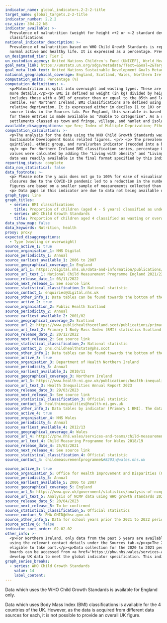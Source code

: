 ```yaml
---
indicator_name: global_indicators.2-2-2-title
target_name: global_targets.2-2-title
indicator_number: 2.2.2
csv_size: 304.22 kB
indicator_available: >-
  Prevalence of malnutrition (weight for height >+2 or <-2 standard deviation from the median of the WHO Child Growth Standards) for children aged 4 by type (wasting and overweight) and prevalence of underweight, overweight, and obesity for children aged 4 to 5 years using BMI
  classifications
national_indicator_description: >-
  Prevalence of malnutrition based on WHO Child Growth Standards is reported under the WHO Child Growth Standards series. This is an estimate of the proportion of the population whose habitual food consumption does not provide the dietary energy levels that are required to maintain a
  normal active and healthy life. It is expressed as a percentage. Prevalence of malnutrition based on Body Mass Index (BMI) classification data is reported under the BMI classifcations series.
un_designated_tier: Tier I
un_custodian_agency: United Nations Children's Fund (UNICEF), World Health Organisation (WHO), World Bank (WB)
goal_meta_link: https://unstats.un.org/sdgs/metadata/?Text=&Goal=2&Target=2.2
goal_meta_link_text: United Nations Sustainable Development Goals Metadata (PDF 233 KB)
national_geographical_coverage: England, Scotland, Wales, Northern Ireland
computation_units: Percentage (%)
computation_definitions: >-
  <p>Malnutrition is split into overwight and wasting types. These are assessed based on WHO child growth standrds and BMI classifications, depending on data availability. Wasting type can be aligned with underweight BMI classifications. See Calculations and Other information sections for
  more details.</p><p> BMI is defined as weight (in kg) divided by height squared (in m2). For England, Scotland, and Wales, BMI classifications are defined using the British 1990 Growth Reference where underweight includes those with a BMI less than or equal to the 2nd centile, overweight
  includes those with a BMI of greater than or equal to the 85th and less than the 95th centile and obesity includes those with a BMI greater than or equal to the 95th centile. The exception is Wales who categorises underweight as those with a BMI less than (but not equal to) the 2nd
  centile. For Northern Ireland, BMI classifications are defined using the International Obesity Task Force (IOTF) guidelines. For more information, please refer to the original source links in the Sources tab. <p/> <p> Index of Multiple Deprivation (IMD) is the official measure of
  relative deprivation. It is expressed either in deciles (1 to 10) or quintiles (1 to 5), with 1 representing the most deprived category. It is calculated slightly differently between the different UK nations, so direct comparisons are not advised. For more details refer to the original
  source links in the Sources tab. For England, this variable is based on child residency post code, and for the WHO Child Growth Standards series entries without a post code were excluded from the analysis prior to the period 2021 to 2022. For the 2021 to 2022 school year the percentage
  for these entries is made available as "Unable to categorise". As a result, the total IMD sample number does not add up to the total sample size.</p><p>Rural/urban classification - the Urban variable includes all settlements with over 10,000 population. The Rural variable includes all
  settlements classed as town and fringe, village, and hamlet and isolated dwellings. This variable is based on child residency post code, so entries without a post code are described as "Unable to categorise".</p>
available_disaggregations: <p> Sex; Index of Multiple Deprivation; Ethnic group; Urban or rural classification. The latter is only available for the data which uses the WHO Child Growth Standards from academic year 2013 to 2014. Where ethnicity is unknown, not stated or missing, they have been combined into the group “Not stated / Invalid”.<p/> <p> For BMI classifications, source data may contain additional disaggregations (e.g., by health board) that are not displayed on this page but can be found via the source links.</p><p>Data for Wales for the period 2020 to 2021 is available from <a href='https://phw.nhs.wales/services-and-teams/child-measurement-programme/'>Public Health Wales Child Measurement Programme</a> for two health boards – Swansea Bay and Aneurin Bevan.</p> 
computation_calculations: >-
  <p>The analysis for the data using the WHO Child Growth Standards was done by running the NCMP data through a bespoke <a href='https://www.who.int/tools/child-growth-standards/software'>R package 'anthro</a>, developed by the World Health Organization (WHO) specifically for supplying
  Sustainable Development Goals related figures. <p/> <p> The prevalence represents percentage from the unweighted sample size. <p> The dataset variables used for the analysis were age in months, height, sex, weight, index of multiple deprivation (originally deciles, and recoded into
  quintiles), ethnic group, and rural/urban indicator (recoded into a binary classification). <p/> <p>For Wales BMI classification series, percentage of obese was subtracted from percentage of overweight or obese to provide the figure for percentage of overweight that is reported here.
  <p/> <p> For Northern Ireland BMI classification series, percentage Obese was subtracted from percentage Overweight or Obese to provide the figure for percentage of overweight that is reported here.</p><p>For England Obese BMI classification, in the 2021 to 2022 release only, "Obese"
  values were calcuated by adding the "Living with obesity" and "Living with severe obesity" numbers, and dividing by the "Number of children measured" to obtain the prevalence.</p> <p> No other calculations were performed in the data acquisition of BMI classifications data as appropriate
  data was readily available in the final format specified by this indicator. For insight into the details of potential calculations please refer to the original source metadata or source contact.</p>
reporting_status: complete
data_non_statistical: false
data_footnote: >-
  <p> Please note the y axis does not go to 100% for ease of visualisation. <p/> <p> Data represent school year period 01 Sepember to 31 July (but see note on Northern Ireland below). <p/> <p> For Northern Ireland BMI classification data, figures combine 3 school years of data, as school
  closures due to the COVID-19 pandemic led to a reduction in the number of recorded measurements for this year group. For example, data from the year 2012 to 2013 combines data from 2010 to 2011, 2011 to 2012 and 2012 to 2013. <p/> <p> For England BMI classification data, 2020 to 2021
  figures are based on a smaller sample of measurements collected than in previous years. Because the WHO Child Growth Standards series is based on the same data, the values for 2020 to 2021 school year are missing as the WHO calculations could not be performed on the weighted sample. <p/>
  <p> Data gaps in this indicator are due to data not being available or numbers of children in category being too small to be reported. Further information is available from data sources.
graph_type: line
graph_titles:
  - series: BMI classifications
    title: Proportion of children (aged 4 - 5 years) classified as underweight, overweight or obese using BMI classifications
  - series: WHO Child Growth Standards
    title: Proportion of children aged 4 classified as wasting or overweight (England only)
data_show_map: false
data_keywords: Nutrition, health
proxy: proxy
expected_disaggregations:
  - Type (wasting or overweight)
source_active_1: true
source_organisation_1: NHS Digital
source_periodicity_1: Annual
source_earliest_available_1: 2006 to 2007
source_geographical_coverage_1: England
source_url_1: https://digital.nhs.uk/data-and-information/publications/statistical/national-child-measurement-programme/2021-22-school-year
source_url_text_1: National Child Measurement Programme England 2021/22
source_release_date_1: 03/11/2022
source_next_release_1: See source link
source_statistical_classification_1: National statistic
source_contact_1: enquiries@digital.nhs.uk
source_other_info_1: Data tables can be found towards the bottom of the page, under the heading 'Resources' 
source_active_2: true
source_organisation_2: Public Health Scotland
source_periodicity_2: Annual 
source_earliest_available_2: 2001/02
source_geographical_coverage_2: Scotland 
source_url_2: https://www.publichealthscotland.scot/publications/primary-1-body-mass-index-bmi-statistics-scotland/primary-1-body-mass-index-bmi-statistics-scotland-school-year-2021-to-2022/
source_url_text_2: Primary 1 Body Mass Index (BMI) statistics Scotland
source_release_date_2: 20/12/2022
source_next_release_2: See source link
source_statistical_classification_2: National statistic
source_contact_2: phs.childhealthstats@phs.scot
source_other_info_2: Data tables can be found towards the bottom of the page, under the heading 'Data files'. Revelant data in Tables 3, 7 and 9 (epidemiological tabs)
source_active_3: true
source_organisation_3: Department of Health Northern Ireland
source_periodicity_3: Annual 
source_earliest_available_3: 2010/11
source_geographical_coverage_3: Northern Ireland 
source_url_3: https://www.health-ni.gov.uk/publications/health-inequalities-annual-report-2023
source_url_text_3: Health Inequalities Annual Report 2023
source_release_date_3: 29/03/2023
source_next_release_3: See source link
source_statistical_classification_3: Official statistic 
source_contact_3: healthinequalities@health-ni.gov.uk
source_other_info_3: Data tables by indicator (Primary 1 BMI). The data cleansing parameters applied to the calculation of childhood obesity figures has been refined from 2017/18 onwards. Therefore figures should be treated with caution when making comparisons. 
source_active_4: true
source_organisation_4: NHS Wales 
source_periodicity_4: Annual
source_earliest_available_4: 2012/13
source_geographical_coverage_4: Wales 
source_url_4: https://phw.nhs.wales/services-and-teams/child-measurement-programme/cmp-2018-19/
source_url_text_4: Child Measuring Programme for Wales 2018/19
source_release_date_4: 25/03/2021
source_next_release_4: See source link
source_statistical_classification_4: Official statistic
source_contact_4: childmeasurementprogramme&#8203;@wales.nhs.uk 

source_active_5: true
source_organisation_5: Office for Health Improvement and Disparities (OHID)
source_periodicity_5: Annual
source_earliest_available_5: 2006 to 2007
source_geographical_coverage_5: England
source_url_5: https://www.gov.uk/government/statistics/analysis-of-ncmp-data-using-who-growth-standards-2021-to-2022
source_url_text_5: Analysis of NCMP data using WHO growth standards 2021 to 2022
source_release_date_5: 20/04/2023
source_next_release_5: To be confirmed
source_statistical_classification_5: Official statistics
source_contact_5: PHA-OHID@dhsc.gov.uk
source_other_info_5: Data for school years prior the 2021 to 2022 period can be found at the [historical ad-hoc analysis of NCMP](https://www.gov.uk/government/publications/national-child-measurement-programme-ad-hoc-analysis-of-data)
source_active_6: false
indicator_sort_order: 02-02-02
other_info: >-
  <p>For Northern Ireland, only data from the past 5 years are available via the source link. However, older data and data for some disaggregations not available via the source link (i.e., sex and some IMD quintiles) can be requested directly from Department of Health Northern Ireland
  using the relevant contact details under the Sources tab.</p><p>The 2021 to 2022 NCMP was the first data collection since the coronavirus COVID-19 pandemic that was unaffected by school closures and other public health measures. The participation rate was 93% of all children that were
  eligible to take part.</p><p>Data collection for the 2020 to 2021 period was interrupted across many parts of Wales due to school closures and prioritisation of resources in response to the COVID-19 pandemic. Therefore, an overall figure for Wales is not available but data for two health
  boards can be accessed from <a href='https://phw.nhs.wales/services-and-teams/child-measurement-programme/'>Public Health Wales Child Measurement Programme</a>.</p> This indicator is being used as an approximation of the UN SDG Indicator. Where possible, we will work to identify or
  develop UK data to meet the global indicator specification. This indicator has been identified in collaboration with topic experts.
graph_series_breaks:
  - series: WHO Child Growth Standards
    value: 14
    label_content: 
---
```

<p>Data which uses the WHO Child Growth Standards is available for England only. <p/> <p> Data which uses Body Mass Index (BMI) classifications is available for the 4 countries of the UK. However, as the data is acquired from different data sources for each, it is not possible to provide an overall UK figure. 